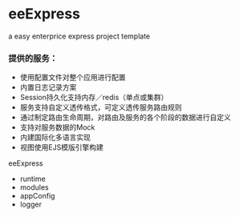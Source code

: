 # eeExpress
a easy enterprice express project template

### 提供的服务：
- 使用配置文件对整个应用进行配置
- 内置日志记录方案
- Session持久化支持内存／redis（单点或集群）
- 服务支持自定义透传格式，可定义透传服务路由规则
- 通过制定路由生命周期，对路由及服务的各个阶段的数据进行自定义
- 支持对服务数据的Mock
- 内建国际化多语言实现
- 视图使用EJS模版引擎构建

eeExpress
  - runtime
  - modules
  - appConfig
  - logger
